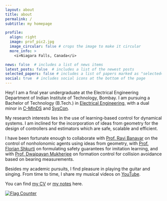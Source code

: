 ```yaml
---
layout: about
title: about
permalink: /
subtitle: my homepage

profile:
  align: right
  image: prof_pic2.jpg
  image_circular: false # crops the image to make it circular
  more_info: >
    <i>Niagara Falls, Canada</i>

news: false  # includes a list of news items
latest_posts: false  # includes a list of the newest posts
selected_papers: false # includes a list of papers marked as "selected={true}"
social: true  # includes social icons at the bottom of the page
---
```

Hey! I am a final year undergraduate at the Electrical Engineering Department of Indian Institute of Technology, Bombay. I am pursuing a Bachelor of Technology (B.Tech.) in [Electrical Engineering](https://www.ee.iitb.ac.in/web/index.php), with a dual minor in [C-MInDS](https://www.minds.iitb.ac.in/) and [SysCon](https://www.sc.iitb.ac.in/).

My research interests lies in the use of learning-based control for dynamical systems. I am inclined for the incorporation of ideas from geometry for the design of controllers and estimators which are safe, scalable and efficient.

I have been fortunate enough to collaborate with [Prof. Ravi Banavar](https://sites.google.com/view/ravibanavar/home) on the control of nonholonomic agents using ideas from geometry, with [Prof. Florian Shkurti](https://www.cs.toronto.edu/~florian/) on formulating safety guarantees for imitation learning, and with [Prof. Dwaipayan Mukherjee](https://www.ee.iitb.ac.in/web/people/dwaipayan-mukherjee/) on formation control for collision avoidance based on bearing measurements.

Besides my academic pursuits, I find pleasure in playing the guitar and singing. From time to time, I share my musical videos on [YouTube](https://www.youtube.com/channel/UC8ZHIwbr0UDpE_8VIRruQgQ).

You can find [my CV](https://dokania-tanmay.github.io/assets/pdf/tanmay_cv.pdf) or [my notes](https://dokania-tanmay.github.io/courses/) here.

<a href="https://info.flagcounter.com/eGTb"><img src="https://s11.flagcounter.com/count2/eGTb/bg_FFFFFF/txt_000000/border_CCCCCC/columns_2/maxflags_10/viewers_0/labels_0/pageviews_0/flags_0/percent_0/" alt="Flag Counter" border="0"></a>